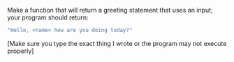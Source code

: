 Make a function that will return a greeting statement that uses an input; your program should return:
```javascript
"Hello, <name> how are you doing today?"
```

[Make sure you type the exact thing I wrote or the program may not execute properly]